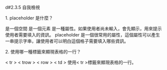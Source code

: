 d#2.3.5 自我檢視


<quiz>
    <question multiple>
        <p>1. placeholder 是什麼？</p>
        <answer>是一個空間</answer>
        <answer>是一個元素</answer>
        <answer correct>是一種屬性。如果使用者尚未輸入，會先顯示，用來提示使用者需要填入的資訊。</answer>
        <explanation>placeholder 是一個很常用的屬性，這個屬性可以產生一串提示字串，讓使用者可以明白這個格子需要填入哪些資訊。</explanation>
        </question>
        <question multiple>
        <p>2. 使用哪一種標籤來顯現表格的一行？</p>
        <answer correct>&lt; tr &gt;</answer>
        <answer>&lt; trow &gt;</answer>
        <answer>&lt; row &gt;</answer>
        <answer>&lt; td &gt;</answer>
        <explanation>使用&lt; tr &gt;標籤來顯現表格的一行。</explanation></question>


    

       



</quiz>

